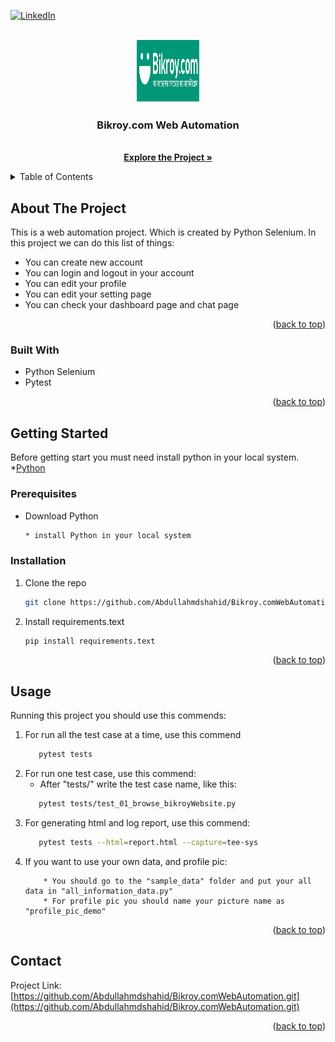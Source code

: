 <div id="top"></div>

[![LinkedIn][linkedin-shield]][linkedin-url]



<!-- PROJECT LOGO -->
<br />
<div align="center">
  <img src="sample_data/logo.png" alt="logo" width="100" height="100">
  <h3 align="center">Bikroy.com Web Automation</h3>

  <p align="center">
    <br />
    <a href="https://github.com/Abdullahmdshahid/Bikroy.comWebAutomation"><strong>Explore the Project »</strong></a>
  </p>
</div>



<!-- TABLE OF CONTENTS -->
<details>
  <summary>Table of Contents</summary>
  <ol>
    <li>
      <a href="#about-the-project">About The Project</a>
      <ul>
        <li><a href="#built-with">Built With</a></li>
      </ul>
    </li>
    <li>
      <a href="#getting-started">Getting Started</a>
      <ul>
        <li><a href="#prerequisites">Prerequisites</a></li>
        <li><a href="#installation">Installation</a></li>
      </ul>
    </li>
    <li><a href="#usage">Usage</a></li>
    <li><a href="#contact">Contact</a></li>
  </ol>
</details>



<!-- ABOUT THE PROJECT -->
## About The Project

This is a web automation project. Which is created by Python Selenium. In this project we can do this list of things:
* You can create new account
* You can login and logout in your account
* You can edit your profile
* You can edit your setting page
* You can check your dashboard page and chat page

<p align="right">(<a href="#top">back to top</a>)</p>



### Built With

* Python Selenium
* Pytest

<p align="right">(<a href="#top">back to top</a>)</p>



<!-- GETTING STARTED -->
## Getting Started

Before getting start you must need install python in your local system.
*[Python](https://www.python.org/downloads/)

### Prerequisites

* Download Python
  ```sh
  * install Python in your local system
  ```

### Installation

1. Clone the repo
   ```sh
   git clone https://github.com/Abdullahmdshahid/Bikroy.comWebAutomation.git
   ```
2. Install requirements.text
   ```sh
   pip install requirements.text
   ```

<p align="right">(<a href="#top">back to top</a>)</p>



<!-- USAGE EXAMPLES -->
## Usage

Running this project you should use this commends:

1. For run all the test case at a time, use this commend
    ```sh
       pytest tests
    ```
2. For run one test case, use this commend:
   * After "tests/" write the test case name, like this:
    ```sh
       pytest tests/test_01_browse_bikroyWebsite.py
    ```
3. For generating html and log report, use this commend:
    ```sh
       pytest tests --html=report.html --capture=tee-sys
    ```
4. If you want to use your own data, and profile pic:
   ```
       * You should go to the "sample_data" folder and put your all data in "all_information_data.py"
       * For profile pic you should name your picture name as "profile_pic_demo"
   ```
   

<p align="right">(<a href="#top">back to top</a>)</p>


<!-- CONTACT -->
## Contact

Project Link: [https://github.com/Abdullahmdshahid/Bikroy.comWebAutomation.git](https://github.com/Abdullahmdshahid/Bikroy.comWebAutomation.git)

<p align="right">(<a href="#top">back to top</a>)</p>


<!-- MARKDOWN LINKS & IMAGES -->
<!-- https://www.markdownguide.org/basic-syntax/#reference-style-links -->
[linkedin-shield]: https://img.shields.io/badge/-LinkedIn-black.svg?style=for-the-badge&logo=linkedin&colorB=555
[linkedin-url]: https://linkedin.com/in/https://www.linkedin.com/in/abdullah-shahid-9b9048185/



